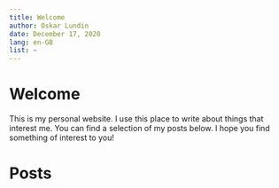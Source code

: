 ```yaml
---
title: Welcome
author: Oskar Lundin
date: December 17, 2020
lang: en-GB
list: ~
---
```



# Welcome

This is my personal website. I use this place to write about things that interest me. You can find a selection of my posts below. I hope you find something of interest to you!

# Posts

